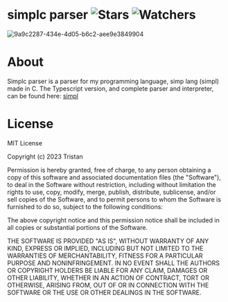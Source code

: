 # simplc parser ![Stars](https://img.shields.io/github/stars/realTristan/simplc_parser?color=brightgreen) ![Watchers](https://img.shields.io/github/watchers/realTristan/simplc_parser?label=Watchers)
![9a9c2287-434e-4d05-b6c2-aee9e3849904](https://github.com/realTristan/simplc_parser/assets/75189508/4df1cb59-0742-4cb2-b40b-2b9212b1b16f)

# About
Simplc parser is a parser for my programming language, simp lang (simpl) made in C. The Typescript version, and complete parser and interpreter, can be found here: [simpl](https://github.com/realTristan/simpl)

# License
MIT License

Copyright (c) 2023 Tristan

Permission is hereby granted, free of charge, to any person obtaining a copy
of this software and associated documentation files (the "Software"), to deal
in the Software without restriction, including without limitation the rights
to use, copy, modify, merge, publish, distribute, sublicense, and/or sell
copies of the Software, and to permit persons to whom the Software is
furnished to do so, subject to the following conditions:

The above copyright notice and this permission notice shall be included in all
copies or substantial portions of the Software.

THE SOFTWARE IS PROVIDED "AS IS", WITHOUT WARRANTY OF ANY KIND, EXPRESS OR
IMPLIED, INCLUDING BUT NOT LIMITED TO THE WARRANTIES OF MERCHANTABILITY,
FITNESS FOR A PARTICULAR PURPOSE AND NONINFRINGEMENT. IN NO EVENT SHALL THE
AUTHORS OR COPYRIGHT HOLDERS BE LIABLE FOR ANY CLAIM, DAMAGES OR OTHER
LIABILITY, WHETHER IN AN ACTION OF CONTRACT, TORT OR OTHERWISE, ARISING FROM,
OUT OF OR IN CONNECTION WITH THE SOFTWARE OR THE USE OR OTHER DEALINGS IN THE
SOFTWARE.
